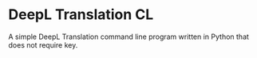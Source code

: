 # DeepL Translation CL

A simple DeepL Translation command line program written in Python that does not require key.
